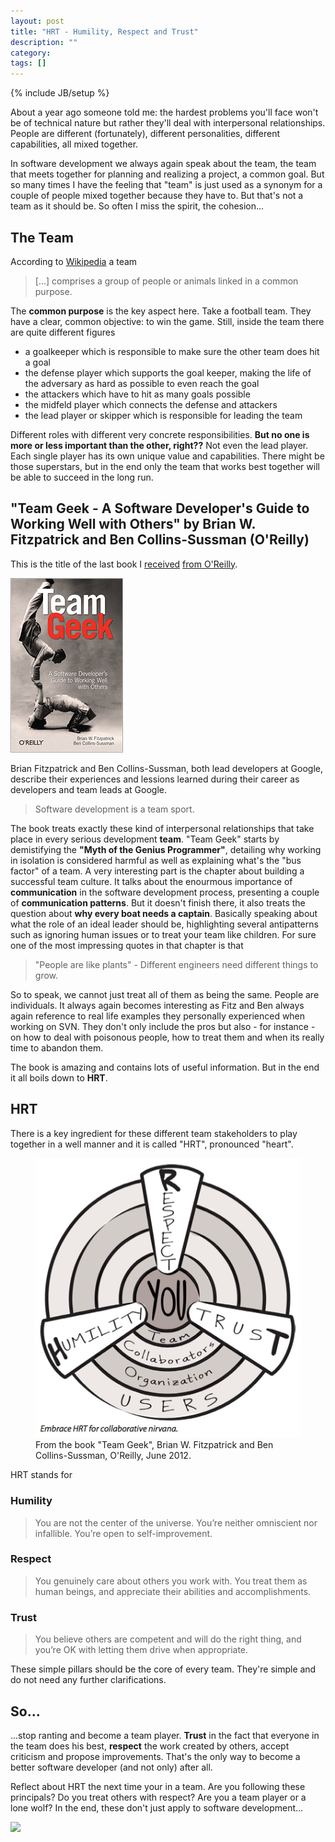 ```yaml
---
layout: post
title: "HRT - Humility, Respect and Trust"
description: ""
category: 
tags: []
---
```

{% include JB/setup %}

About a year ago someone told me: the hardest problems you'll face won't be of technical nature but rather they'll deal with interpersonal relationships. People are different (fortunately), different personalities, different capabilities, all mixed together.

In software development we always again speak about the team, the team that meets together for planning and realizing a project, a common goal. But so many times I have the feeling that "team" is just used as a synonym for a couple of people mixed together because they have to. But that's not a team as it should be. So often I miss the spirit, the cohesion...

## The Team
According to [Wikipedia](http://en.wikipedia.org/wiki/Team) a team

> \[...\] comprises a group of people or animals linked in a common purpose.

The **common purpose** is the key aspect here. Take a football team. They have a clear, common objective: to win the game. Still, inside the team there are quite different figures

- a goalkeeper which is responsible to make sure the other team does hit a goal
- the defense player which supports the goal keeper, making the life of the adversary as hard as possible to even reach the goal
- the attackers which have to hit as many goals possible
- the midfeld player which connects the defense and attackers
- the lead player or skipper which is responsible for leading the team

Different roles with different very concrete responsibilities. **But no one is more or less important than the other, right??** Not even the lead player. Each single player has its own unique value and capabilities. There might be those superstars, but in the end only the team that works best together will be able to succeed in the long run.

## "Team Geek - A Software Developer's Guide to Working Well with Others" by Brian W. Fitzpatrick and Ben Collins-Sussman (O'Reilly)

This is the title of the last book I [received](/blog/2012/08/mobile-javascript-application/) [from O'Reilly](/blog/2012/08/fluent-conference-javascript-beyond_29/). 

![](/blog/assets/imgs/teamgeekcover.gif)

Brian Fitzpatrick and Ben Collins-Sussman, both lead developers at Google, describe their experiences and lessions learned during their career as developers and team leads at Google.

> Software development is a team sport.

The book treats exactly these kind of interpersonal relationships that take place in every serious development **team**. "Team Geek" starts by demistifying the **"Myth of the Genius Programmer"**, detailing why working in isolation is considered harmful as well as explaining what's the "bus factor" of a team. A very interesting part is the chapter about building a successful team culture. It talks about the enourmous importance of **communication** in the software development process, presenting a couple of **communication patterns**. But it doesn't finish there, it also treats the question about **why every boat needs a captain**. Basically speaking about what the role of an ideal leader should be, highlighting several antipatterns such as ignoring human issues or to treat your team like children. For sure one of the most impressing quotes in that chapter is that

> "People are like plants" - Different engineers need different things to grow.

So to speak, we cannot just treat all of them as being the same. People are individuals. It always again becomes interesting as Fitz and Ben always again reference to real life examples they personally experienced when working on SVN. They don't only include the pros but also - for instance - on how to deal with poisonous people, how to treat them and when its really time to abandon them.

The book is amazing and contains lots of useful information. But in the end it all boils down to **HRT**.

## HRT
There is a key ingredient for these different team stakeholders to play together in a well manner and it is called "HRT", pronounced "heart".

<figure>
    <img src="/blog/assets/imgs/HRT.png">
    <figcaption>From the book "Team Geek", Brian W. Fitzpatrick and Ben Collins-Sussman, O'Reilly, June 2012.</figcaption>
</figure>

HRT stands for

### Humility
> You are not the center of the universe. You’re neither omniscient nor infallible. You’re open to self-improvement.

### Respect
> You genuinely care about others you work with. You treat them as human beings, and appreciate their abilities and accomplishments.

### Trust
> You believe others are competent and will do the right thing, and you’re OK with letting them drive when appropriate.

These simple pillars should be the core of every team. They're simple and do not need any further clarifications.

## So... ##
...stop ranting and become a team player. **Trust** in the fact that everyone in the team does his best, **respect** the work created by others, accept criticism and propose improvements. That's the only way to become a better software developer (and not only) after all.

Reflect about HRT the next time your in a team. Are you following these principals? Do you treat others with respect? Are you a team player or a lone wolf? In the end, these don't just apply to software development...

[![](http://cdn.oreilly.com/bloggers/blogger-review-badge-200.png)](http://oreilly.com/bloggers/?cmp=ex-orm-blgr-juri-strumpflohner)